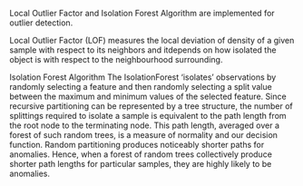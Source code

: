Local Outlier Factor and Isolation Forest Algorithm are implemented for outlier detection.

Local Outlier Factor (LOF) measures the local deviation of density of a given sample with respect to its neighbors and itdepends on how isolated the object is with respect to the neighbourhood surrounding.

Isolation Forest Algorithm The IsolationForest ‘isolates’ observations by randomly selecting a feature and then randomly selecting a split value between the maximum and minimum values of the selected feature. Since recursive partitioning can be represented by a tree structure, the number of splittings required to isolate a sample is equivalent to the path length from the root node to the terminating node. This path length, averaged over a forest of such random trees, is a measure of normality and our decision function. Random partitioning produces noticeably shorter paths for anomalies. Hence, when a forest of random trees collectively produce shorter path lengths for particular samples, they are highly likely to be anomalies.
